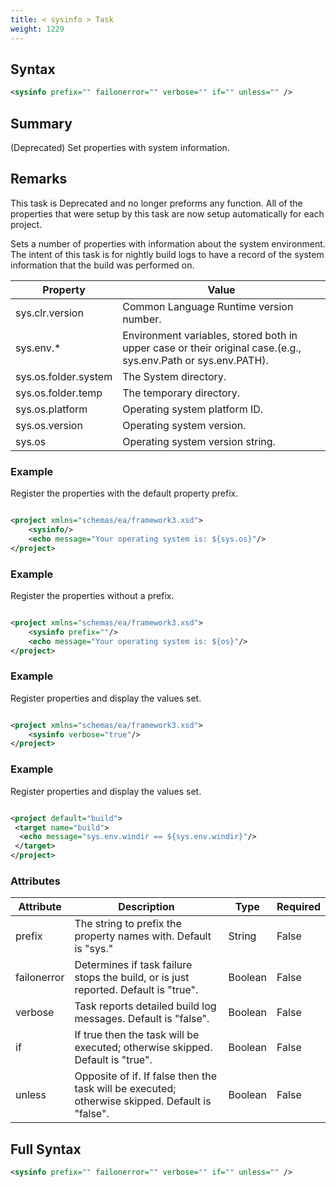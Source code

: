 ```yaml
---
title: < sysinfo > Task
weight: 1229
---
```

## Syntax
```xml
<sysinfo prefix="" failonerror="" verbose="" if="" unless="" />
```
## Summary ##
(Deprecated) Set properties with system information.

## Remarks ##
This task is Deprecated and no longer preforms any function. All of the properties that were setup by this task are now setup automatically for each project.

Sets a number of properties with information about the system environment.  The intent of this task is for nightly build logs to have a record of the system information that the build was performed on.

Property |Value |
--- |--- |
| sys.clr.version | Common Language Runtime version number. | 
| sys.env.* | Environment variables, stored both in upper case or their original case.(e.g., sys.env.Path or sys.env.PATH). | 
| sys.os.folder.system | The System directory. | 
| sys.os.folder.temp | The temporary directory. | 
| sys.os.platform | Operating system platform ID. | 
| sys.os.version | Operating system version. | 
| sys.os | Operating system version string. | 



### Example ###
Register the properties with the default property prefix.


```xml

<project xmlns="schemas/ea/framework3.xsd">
    <sysinfo/>
    <echo message="Your operating system is: ${sys.os}"/>
</project>

```


### Example ###
Register the properties without a prefix.


```xml

<project xmlns="schemas/ea/framework3.xsd">
    <sysinfo prefix=""/>
    <echo message="Your operating system is: ${os}"/>
</project>

```


### Example ###
Register properties and display the values set.


```xml

<project xmlns="schemas/ea/framework3.xsd">
    <sysinfo verbose="true"/>
</project>

```


### Example ###
Register properties and display the values set.


```xml

<project default="build">
 <target name="build">
  <echo message="sys.env.windir == ${sys.env.windir}"/>
 </target>
</project>

```



### Attributes
| Attribute | Description | Type | Required |
| --------- | ----------- | ---- | -------- |
| prefix | The string to prefix the property names with.  Default is &quot;sys.&quot; | String | False |
| failonerror | Determines if task failure stops the build, or is just reported. Default is &quot;true&quot;. | Boolean | False |
| verbose | Task reports detailed build log messages.  Default is &quot;false&quot;. | Boolean | False |
| if | If true then the task will be executed; otherwise skipped. Default is &quot;true&quot;. | Boolean | False |
| unless | Opposite of if.  If false then the task will be executed; otherwise skipped. Default is &quot;false&quot;. | Boolean | False |

## Full Syntax
```xml
<sysinfo prefix="" failonerror="" verbose="" if="" unless="" />
```
